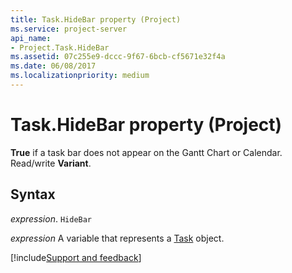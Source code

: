 ```yaml
---
title: Task.HideBar property (Project)
ms.service: project-server
api_name:
- Project.Task.HideBar
ms.assetid: 07c255e9-dccc-9f67-6bcb-cf5671e32f4a
ms.date: 06/08/2017
ms.localizationpriority: medium
---
```



# Task.HideBar property (Project)

 **True** if a task bar does not appear on the Gantt Chart or Calendar. Read/write **Variant**.


## Syntax

_expression_. `HideBar`

_expression_ A variable that represents a [Task](./Project.Task.md) object.

[!include[Support and feedback](~/includes/feedback-boilerplate.md)]